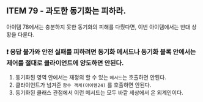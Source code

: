 ## ITEM 79 - 과도한 동기화는 피하라.
아이템 78에서는 충분하지 못한 동기화의 피해를 다뤘다면, 이번 아이템에서는 반대 상황을 다룬다.

### ❗️ 응답 불가와 안전 실패를 피하려면 동기화 메서드나 동기화 블록 안에서는 제어를 절대로 클라이언트에 양도하면 안된다.
1. 동기화된 영역 안에서는 재정의 할 수 있는 `메서드`는 호출하면 안된다.
2. 클라이언트가 넘겨준 `함수 객체(아이템24)` 를 호출하면 안된다.
3. 동기화된 클래스 관점에서 이런 메서드는 모두 바깥 세상에서 온 외계인이다.